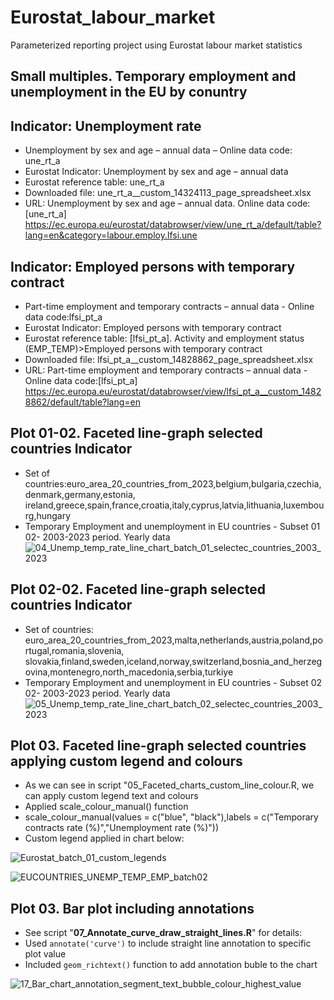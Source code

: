 # Eurostat_labour_market
Parameterized reporting project using Eurostat labour market statistics

## Small multiples. Temporary employment and unemployment in the EU by conuntry

## Indicator: Unemployment rate
- Unemployment by sex and age – annual data – Online data code: une_rt_a
- Eurostat Indicator: Unemployment by sex and age – annual data
- Eurostat reference table: une_rt_a
- Downloaded file: une_rt_a__custom_14324113_page_spreadsheet.xlsx
- URL: Unemployment by sex and age – annual data. Online data code: [une_rt_a]
  <https://ec.europa.eu/eurostat/databrowser/view/une_rt_a/default/table?lang=en&category=labour.employ.lfsi.une>

## Indicator: Employed persons with temporary contract
- Part-time employment and temporary contracts – annual data - Online data code:lfsi_pt_a
- Eurostat Indicator: Employed persons with temporary contract
- Eurostat reference table: [lfsi_pt_a]. Activity and employment status (EMP_TEMP)>Employed persons with temporary contract
- Downloaded file:  lfsi_pt_a__custom_14828862_page_spreadsheet.xlsx
- URL: Part-time employment and temporary contracts – annual data - Online data code:[lfsi_pt_a]
  <https://ec.europa.eu/eurostat/databrowser/view/lfsi_pt_a__custom_14828862/default/table?lang=en>


## Plot 01-02. Faceted line-graph selected countries Indicator
- Set of countries:euro_area_20_countries_from_2023,belgium,bulgaria,czechia,denmark,germany,estonia,
  ireland,greece,spain,france,croatia,italy,cyprus,latvia,lithuania,luxembourg,hungary
- Temporary Employment and unemployment in EU countries - Subset 01 02- 2003-2023 period. Yearly data
![04_Unemp_temp_rate_line_chart_batch_01_selectec_countries_2003_2023](https://github.com/user-attachments/assets/e3dea05e-cef3-4af0-a277-43e763f27b5b)

## Plot 02-02. Faceted line-graph selected countries Indicator
- Set of countries: euro_area_20_countries_from_2023,malta,netherlands,austria,poland,portugal,romania,slovenia,
  slovakia,finland,sweden,iceland,norway,switzerland,bosnia_and_herzegovina,montenegro,north_macedonia,serbia,turkiye
-  Temporary Employment and unemployment in EU countries - Subset 02 02- 2003-2023 period. Yearly data
![05_Unemp_temp_rate_line_chart_batch_02_selectec_countries_2003_2023](https://github.com/user-attachments/assets/4521ae80-a6b5-46cf-94c0-95d9aa83c71d)


## Plot 03. Faceted line-graph selected countries applying custom legend and colours  
- As we can see in script "05_Faceted_charts_custom_line_colour.R, we can apply custom legend text and colours
- Applied scale_colour_manual() function
- scale_colour_manual(values = c("blue", "black"),labels = c("Temporary contracts rate (%)","Unemployment rate (%)"))
- Custom legend applied in chart below:

![Eurostat_batch_01_custom_legends](https://github.com/user-attachments/assets/3ca93c83-c58b-4c76-8d5c-e49386e8120e)

![EUCOUNTRIES_UNEMP_TEMP_EMP_batch02](https://github.com/user-attachments/assets/80d25fac-c223-4631-a154-e461a49ab839)

## Plot 03. Bar plot including annotations

- See script "**07_Annotate_curve_draw_straight_lines.R**" for details:
- Used `annotate('curve')` to include straight line annotation to specific plot value
- Included `geom_richtext()` function to add annotation buble to the chart

![17_Bar_chart_annotation_segment_text_bubble_colour_highest_value](https://github.com/user-attachments/assets/6ee84592-5bac-4804-ab5f-68ae3d9b0b27)

